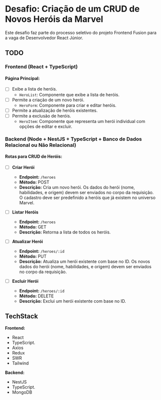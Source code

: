 # Desafio: Criação de um CRUD de Novos Heróis da Marvel

Este desafio faz parte do processo seletivo do projeto Frontend Fusion para a vaga de Desenvolvedor React Júnior.

## TODO

### Frontend (React + TypeScript)

#### Página Principal:
- [ ] Exibe a lista de heróis.
    - `HeroList`: Componente que exibe a lista de heróis.
- [ ] Permite a criação de um novo herói.
    - `HeroForm`: Componente para criar e editar heróis.
- [ ] Permite a atualização de heróis existentes.
- [ ] Permite a exclusão de heróis.
    - `HeroItem`: Componente que representa um herói individual com opções de editar e excluir.

### Backend (Node + NestJS + TypeScript + Banco de Dados Relacional ou Não Relacional)

#### Rotas para CRUD de Heróis:

- [ ] **Criar Herói**
  - **Endpoint:** `/heroes`
  - **Método:** POST
  - **Descrição:** Cria um novo herói. Os dados do herói (nome, habilidades, e origem) devem ser enviados no corpo da requisição. O cadastro deve ser predefinido a heróis que já existem no universo Marvel.

- [ ] **Listar Heróis**
  - **Endpoint:** `/heroes`
  - **Método:** GET
  - **Descrição:** Retorna a lista de todos os heróis.

- [ ] **Atualizar Herói**
  - **Endpoint:** `/heroes/:id`
  - **Método:** PUT
  - **Descrição:** Atualiza um herói existente com base no ID. Os novos dados do herói (nome, habilidades, e origem) devem ser enviados no corpo da requisição.

- [ ] **Excluir Herói**
  - **Endpoint:** `/heroes/:id`
  - **Método:** DELETE
  - **Descrição:** Exclui um herói existente com base no ID.

## TechStack

**Frontend:**
- React
- TypeScript.
- Axios
- Redux
- SWR
- Tailwind

**Backend:**
- NestJS
- TypeScript.
- MongoDB

